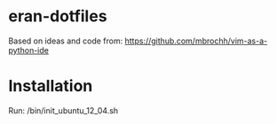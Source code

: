 eran-dotfiles
=============

Based on ideas and code from:
https://github.com/mbrochh/vim-as-a-python-ide

Installation
============

Run: /bin/init_ubuntu_12_04.sh



